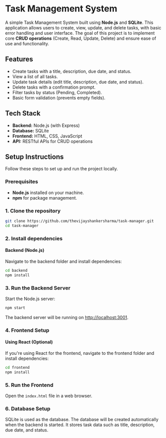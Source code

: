 # Task Management System

A simple Task Management System built using **Node.js** and **SQLite**. This application allows users to create, view, update, and delete tasks, with basic error handling and user interface. The goal of this project is to implement core **CRUD operations** (Create, Read, Update, Delete) and ensure ease of use and functionality.

## Features

- Create tasks with a title, description, due date, and status.
- View a list of all tasks.
- Update task details (edit title, description, due date, and status).
- Delete tasks with a confirmation prompt.
- Filter tasks by status (Pending, Completed).
- Basic form validation (prevents empty fields).

## Tech Stack

- **Backend:** Node.js (with Express)
- **Database:** SQLite
- **Frontend:** HTML, CSS, JavaScript
- **API:** RESTful APIs for CRUD operations

## Setup Instructions

Follow these steps to set up and run the project locally.

### Prerequisites

- **Node.js** installed on your machine.
- **npm** for package management.

### 1. Clone the repository

```bash
git clone https://github.com/thevijayshankersharma/task-manager.git
cd task-manager
```

### 2. Install dependencies

#### Backend (Node.js)

Navigate to the backend folder and install dependencies:

```bash
cd backend
npm install
```

### 3. Run the Backend Server

Start the Node.js server:

```bash
npm start
```

The backend server will be running on [http://localhost:3001](http://localhost:3001).

### 4. Frontend Setup

#### Using React (Optional)

If you're using React for the frontend, navigate to the frontend folder and install dependencies:

```bash
cd frontend
npm install
```

### 5. Run the Frontend

Open the ```index.html``` file in a web browser.


### 6. Database Setup

SQLite is used as the database. The database will be created automatically when the backend is started. It stores task data such as title, description, due date, and status.